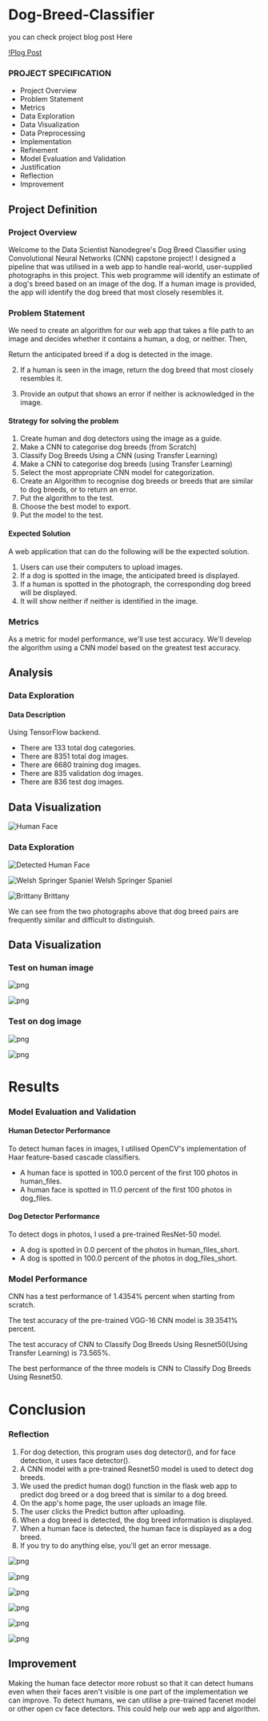 # Dog-Breed-Classifier

you can check project blog post Here

[!Plog Post](https://mhassandatascience.blogspot.com/2021/12/dog-breed-classifier-project.html)

### PROJECT SPECIFICATION
- Project Overview
- Problem Statement
- Metrics
- Data Exploration
- Data Visualization
- Data Preprocessing
- Implementation
- Refinement
- Model Evaluation and Validation
- Justification
- Reflection
- Improvement




## Project Definition <a name="Project Definition"></a>

### Project Overview

Welcome to the Data Scientist Nanodegree's Dog Breed Classifier using Convolutional Neural Networks (CNN) capstone project! I designed a pipeline that was utilised in a web app to handle real-world, user-supplied photographs in this project. This web programme will identify an estimate of a dog's breed based on an image of the dog. If a human image is provided, the app will identify the dog breed that most closely resembles it.

### Problem Statement

We need to create an algorithm for our web app that takes a file path to an image and decides whether it contains a human, a dog, or neither. Then,

Return the anticipated breed if a dog is detected in the image.

2. If a human is seen in the image, return the dog breed that most closely resembles it.

3. Provide an output that shows an error if neither is acknowledged in the image.

#### Strategy for solving the problem

1. Create human and dog detectors using the image as a guide.
2. Make a CNN to categorise dog breeds (from Scratch)
3. Classify Dog Breeds Using a CNN (using Transfer Learning)
4. Make a CNN to categorise dog breeds (using Transfer Learning)
5. Select the most appropriate CNN model for categorization.
6. Create an Algorithm to recognise dog breeds or breeds that are similar to dog breeds, or to return an error.
7. Put the algorithm to the test.
8. Choose the best model to export.
9. Put the model to the test.

#### Expected Solution

A web application that can do the following will be the expected solution.

1. Users can use their computers to upload images.
2. If a dog is spotted in the image, the anticipated breed is displayed.
3. If a human is spotted in the photograph, the corresponding dog breed will be displayed.
4. It will show neither if neither is identified in the image.

### Metrics

As a metric for model performance, we'll use test accuracy. We'll develop the algorithm using a CNN model based on the greatest test accuracy.

## Analysis <a name="analysis"></a>

### Data Exploration

#### Data Description

Using TensorFlow backend.

- There are 133 total dog categories.
- There are 8351 total dog images.
- There are 6680 training dog images.
- There are 835 validation dog images.
- There are 836 test dog images.

## Data Visualization

![Human Face](images/facedetection.PNG)

### Data Exploration

![Detected Human Face](images/sample_human_output.png)

![Welsh Springer Spaniel](images/Welsh_springer_spaniel_08203.jpg)
Welsh Springer Spaniel

![Brittany](images/Brittany_02625.jpg)
Brittany

We can see from the two photographs above that dog breed pairs are frequently similar and difficult to distinguish.

## Data Visualization

### Test on human image

![png](images/sample_human_2.png)

![png](images/sample_human_output.png)

### Test on dog image

![png](images/Curly-coated_retriever_03896.jpg)

![png](images/Labrador_retriever_06449.jpg)


# Results <a name="Results"></a>

### Model Evaluation and Validation

#### Human Detector Performance

To detect human faces in images, I utilised OpenCV's implementation of Haar feature-based cascade classifiers.

- A human face is spotted in 100.0 percent of the first 100 photos in human_files. 
- A human face is spotted in 11.0 percent of the first 100 photos in dog_files.

#### Dog Detector Performance

To detect dogs in photos, I used a pre-trained ResNet-50 model.

- A dog is spotted in 0.0 percent of the photos in human_files_short. 
- A dog is spotted in 100.0 percent of the photos in dog_files_short.

### Model Performance

CNN has a test performance of  1.4354%  percent when starting from scratch.

The test accuracy of the pre-trained VGG-16 CNN model is 39.3541% percent.

The test accuracy of CNN to Classify Dog Breeds Using Resnet50(Using Transfer Learning) is 73.565%.

The best performance of the three models is CNN to Classify Dog Breeds Using Resnet50. 


# Conclusion <a name="conclusion"></a>

### Reflection

1. For dog detection, this program uses dog detector(), and for face detection, it uses face detector().
2. A CNN model with a pre-trained Resnet50 model is used to detect dog breeds.
3. We used the predict human dog() function in the flask web app to predict dog breed or a dog breed that is similar to a dog breed.
4. On the app's home page, the user uploads an image file.
5. The user clicks the Predict button after uploading.
6. When a dog breed is detected, the dog breed information is displayed.
7. When a human face is detected, the human face is displayed as a dog breed.
8. If you try to do anything else, you'll get an error message.


![png](images/1.png)

![png](images/2.png)

![png](images/3.png)

![png](images/4.png)

![png](images/5.png)

![png](images/6.png)


## Improvement
Making the human face detector more robust so that it can detect humans even when their faces aren't visible is one part of the implementation we can improve.
To detect humans, we can utilise a pre-trained facenet model or other open cv face detectors.
This could help our web app and algorithm.

